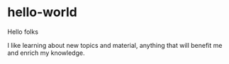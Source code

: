 # hello-world

Hello folks 

I like learning about new topics and material, anything that will benefit me and enrich my knowledge. 


